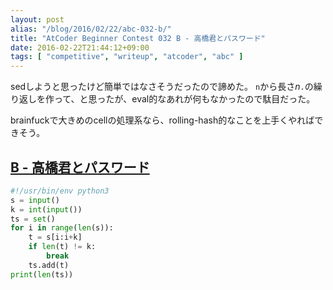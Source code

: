 ```yaml
---
layout: post
alias: "/blog/2016/02/22/abc-032-b/"
title: "AtCoder Beginner Contest 032 B - 高橋君とパスワード"
date: 2016-02-22T21:44:12+09:00
tags: [ "competitive", "writeup", "atcoder", "abc" ]
---
```


sedしようと思ったけど簡単ではなさそうだったので諦めた。
`n`から長さ$n$`.`の繰り返しを作って、と思ったが、eval的なあれが何もなかったので駄目だった。

brainfuckで大きめのcellの処理系なら、rolling-hash的なことを上手くやればできそう。

## [B - 高橋君とパスワード](https://beta.atcoder.jp/contests/abc032/tasks/abc032_b)

``` python
#!/usr/bin/env python3
s = input()
k = int(input())
ts = set()
for i in range(len(s)):
    t = s[i:i+k]
    if len(t) != k:
        break
    ts.add(t)
print(len(ts))
```
